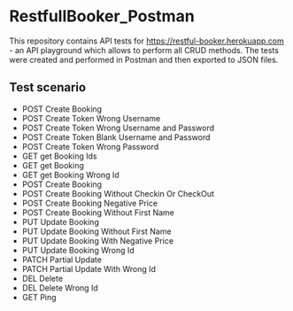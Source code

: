 # RestfullBooker_Postman

This repository contains API tests for https://restful-booker.herokuapp.com - an API playground which allows to perform all CRUD methods. The tests were created and performed in Postman and then exported to JSON files.
## Test scenario 
* POST Create Booking
* POST Create Token Wrong Username
* POST Create Token  Wrong Username and Password
* POST Create Token Blank Username and Password
* POST Create Token Wrong Password
* GET get Booking Ids
* GET get Booking
* GET get Booking Wrong Id
* POST Create Booking
* POST Create Booking Without Checkin Or CheckOut
* POST Create Booking Negative Price
* POST Create Booking Without First Name
* PUT Update Booking
* PUT Update Booking Without First Name
* PUT Update Booking With Negative Price
* PUT Update Booking Wrong Id
* PATCH Partial Update
* PATCH Partial Update With Wrong Id
* DEL Delete
* DEL Delete Wrong Id
* GET Ping
